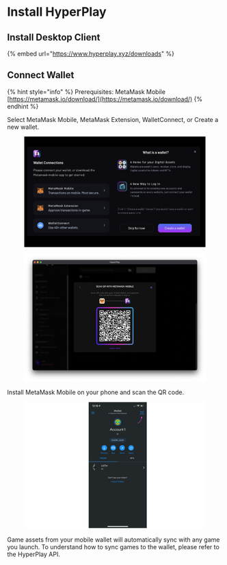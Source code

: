 # Install HyperPlay

## Install Desktop Client

{% embed url="https://www.hyperplay.xyz/downloads" %}

## Connect Wallet

{% hint style="info" %}
Prerequisites: MetaMask Mobile [https://metamask.io/download/](https://metamask.io/download/)
{% endhint %}

Select MetaMask Mobile, MetaMask Extension, WalletConnect, or Create a new wallet.&#x20;

<figure><img src=".gitbook/assets/Screenshot 2023-04-20 at 8.58.58 AM.png" alt=""><figcaption></figcaption></figure>

<figure><img src=".gitbook/assets/HyperPlay QR.png" alt=""><figcaption></figcaption></figure>

Install MetaMask Mobile on your phone and scan the QR code.

<figure><img src=".gitbook/assets/Metamask QR.png" alt=""><figcaption></figcaption></figure>

Game assets from your mobile wallet will automatically sync with any game you launch. To understand how to sync games to the wallet, please refer to the HyperPlay API.
